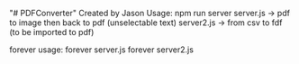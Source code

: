 "# PDFConverter" 
Created by Jason
Usage: npm run server
server.js -> pdf to image then back to pdf (unselectable text)
server2.js -> from csv to fdf (to be imported to pdf)

forever usage: 
forever server.js
forever server2.js
